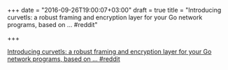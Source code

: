 +++
date = "2016-09-26T19:00:07+03:00"
draft = true
title = "Introducing curvetls: a robust framing and encryption layer for your Go network programs, based on …  #reddit"

+++

<p><a href="https://t.co/pUnR5hLVlG">Introducing curvetls: a robust framing and encryption layer for your Go network programs, based on …  #reddit</a></p>
